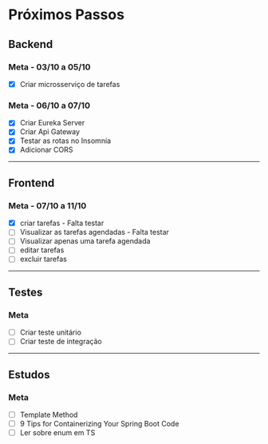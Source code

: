 # Próximos Passos

## Backend
### Meta - 03/10 a 05/10
- [x] Criar microsserviço de tarefas

### Meta - 06/10 a 07/10
- [x] Criar Eureka Server
- [x] Criar Api Gateway
- [x] Testar as rotas no Insomnia
- [x] Adicionar CORS

---

## Frontend
### Meta - 07/10 a 11/10
- [x] criar tarefas - Falta testar
- [ ] Visualizar as tarefas agendadas - Falta testar
- [ ] Visualizar apenas uma tarefa agendada
- [ ] editar tarefas
- [ ] excluir tarefas

---

## Testes
### Meta
- [ ] Criar teste unitário
- [ ] Criar teste de integração

---

## Estudos
### Meta
- [ ] Template Method
- [ ] 9 Tips for Containerizing Your Spring Boot Code
- [ ] Ler sobre enum em TS
